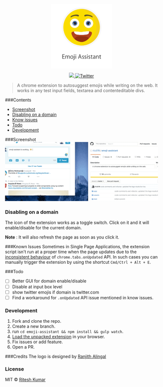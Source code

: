 <p align="center"><img src="assets/logo.png" align="center" alt="" width="200"></p>

<p align="center">
<a href="https://chrome.google.com/webstore/detail/emoji-assistant/jmngpddmfdhocaiaaacfpgknpiaahpab">
  <img src="https://img.shields.io/chrome-web-store/v/jmngpddmfdhocaiaaacfpgknpiaahpab.svg?style=flat"/>
</a>
<a href="https://twitter.com/intent/tweet?text=emoji-assistant%20%7C%20A%20chrome%20extension%20to%20autosuggest%20emojis%20while%20writing%20on%20the%20web.&amp;url='http%3A%2F%2Fbit.ly%2F1NIvT8A'&amp;hashtags=JavaScript">
   <img src="https://img.shields.io/twitter/url/https/github.com/ritz078/emoji-assistant.svg?style=social" alt="Twitter" style="max-width:100%;">
   </a>
   </p>

> A chrome extension to autosuggest emojis while writing on the web. It works in any test input fields, textarea and contenteditable divs.

###Contents
* [Screenshot](#screenshot)
* [Disabling on a domain](#disabling-on-a-domain)
* [Know issues](#known-issues)
* [Todo](#todo)
* [Development](#development)

###Screenshot
![](assets/demo.gif)

### Disabling on a domain
The icon of the extension works as a toggle switch. Click on it and it will enable/disable for the current domain.

**Note** : It will also refresh the page as soon as you click it.

###Known Issues
Sometimes in Single Page Applications, the extension script isn't run at a proper time when the page updates due to the [inconsistent behaviour](http://stackoverflow.com/questions/27708352/chrome-tabs-onupdated-addlistener-called-multiple-times) of `chrome.tabs.onUpdated` API. In such cases you can manually trigger the extension by using the shortcut `Cmd/Ctrl + Alt + E`. 

###Todo

- [ ] Better GUI for domain enable/disable
- [ ] Disable at input box level
- [ ] show twitter emojis if domain is twitter.com
- [ ] Find a workaround for `.onUpdated` API issue mentioned in know issues.

### Development
1. Fork and clone the repo.
2. Create a new branch.
3. run `cd emoji-assistant && npm install && gulp watch`.
4. [Load the unpacked extension](https://developer.chrome.com/extensions/getstarted#unpacked) in your browser.
5. Fix issues or add feature.
6. Open a PR.

###Credits
The logo is designed by [Ranjith Alingal](https://dribbble.com/ranjithalingal)

### License
MIT © <a href="https://twitter.com/ritz078" target="_blank">Ritesh Kumar</a>
